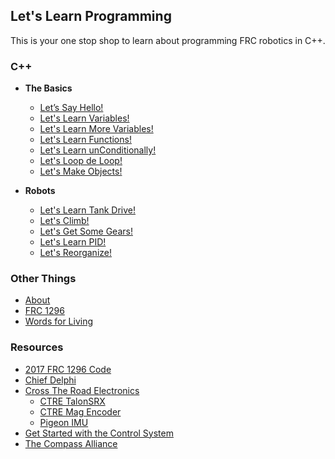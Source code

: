 ## Let's Learn Programming

This is your one stop shop to learn about programming FRC robotics in C++. 

### C++
 - **The Basics**
     - [Let’s Say Hello!](Cpp/nonrobot/HelloWorld.md)
     - [Let's Learn Variables!](Cpp/nonrobot/Math.md)
     - [Let's Learn More Variables!](Cpp/nonrobot/LLVars2.md)
     - [Let's Learn Functions!](Cpp/nonrobot/Functions.md)
     - [Let's Learn unConditionally!](Cpp/nonrobot/Conditionals.md)
     - [Let's Loop de Loop!](Cpp/nonrobot/Loops.md)
     - [Let's Make Objects!](Cpp/nonrobot/Objects.md)

 - **Robots**
     - [Let's Learn Tank Drive!](Cpp/robot/LLTank.md)
     - [Let's Climb!](Cpp/robot/LLClimb.md)
     - [Let's Get Some Gears!](Cpp/robot/LLGears.md)
     - [Let's Learn PID!](Cpp/robot/LLpid.md)
     - [Let's Reorganize!](Cpp/robot/LLreorg.md)
 
 
### Other Things
  - [About](whodis.md)
  - [FRC 1296](http://www.rockwallrobotics.com)
  - [Words for Living](QuoteList.md)

### Resources
* [2017 FRC 1296 Code](https://github.com/FRC1296/RhsRobot2017)
* [Chief Delphi](https://www.chiefdelphi.com/forums/portal.php)
* [Cross The Road Electronics](http://www.ctr-electronics.com/)
    * [CTRE TalonSRX](http://www.ctr-electronics.com/talon-srx.html)
    * [CTRE Mag Encoder](http://www.ctr-electronics.com/srx-magnetic-encoder.html)
    * [Pigeon IMU](http://www.ctr-electronics.com/gadgeteer-imu-module-pigeon.html)
* [Get Started with the Control System](http://wpilib.screenstepslive.com/s/currentCS)
* [The Compass Alliance](https://www.thecompassalliance.org/)

